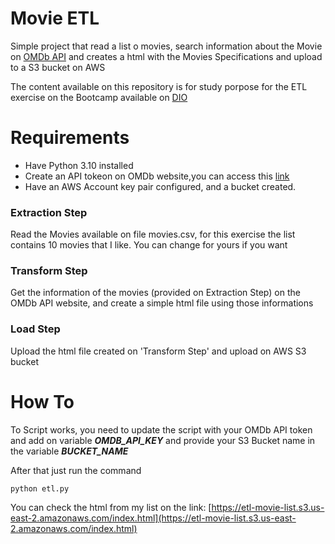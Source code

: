 # Movie ETL
Simple project that read a list o movies, search information about the Movie on [OMDb API](https://www.omdbapi.com/) and creates a html with the Movies Specifications and upload to a S3 bucket on AWS

The content available on this repository is for study porpose for the ETL exercise on the Bootcamp available on [DIO](web.dio.me/)

# Requirements
- Have Python 3.10 installed
- Create an API tokeon on OMDb website,you can access this [link](https://www.omdbapi.com/apikey.aspx)
- Have an AWS Account key pair configured, and a bucket created.


### Extraction Step
Read the Movies available on file movies.csv, for this exercise the list contains 10 movies that I like. You can change for yours if you want

### Transform Step
Get the information of the movies (provided on Extraction Step) on the OMDb API website, and create a simple html file using those informations

### Load Step
Upload the html file created on 'Transform Step' and upload on AWS S3 bucket

# How To
To Script works, you need to update the script with your OMDb API token and add on variable ***OMDB_API_KEY*** and provide your S3 Bucket name in the variable ***BUCKET_NAME***

After that just run the command
```
python etl.py
```

You can check the html from my list on the link:
[https://etl-movie-list.s3.us-east-2.amazonaws.com/index.html](https://etl-movie-list.s3.us-east-2.amazonaws.com/index.html)





